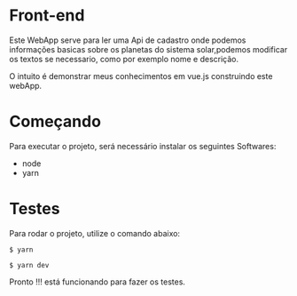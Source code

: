 # Front-end

Este WebApp serve para ler uma Api de cadastro onde podemos informações basicas sobre os planetas do sistema solar,podemos modificar os textos se necessario, como por exemplo nome e descrição.

O intuito é demonstrar meus conhecimentos em vue.js construindo este webApp.

# Começando

Para executar o projeto, será necessário instalar os seguintes Softwares:

- node
- yarn

# Testes

Para rodar o projeto, utilize o comando abaixo:

```
$ yarn
```

```
$ yarn dev
```

Pronto !!! está funcionando para fazer os testes.
